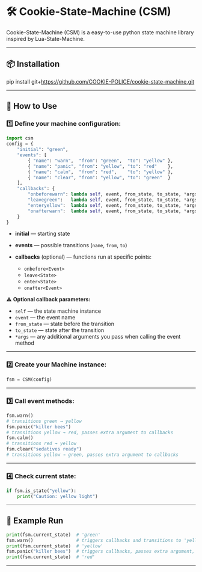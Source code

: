 # 🛠️ Cookie-State-Machine (CSM)

Cookie-State-Machine (CSM) is a easy-to-use python state machine library inspired by Lua-State-Machine.

---

## 📦 Installation

pip install git+https://github.com/COOKIE-POLICE/cookie-state-machine.git

---

## 📖 How to Use

### 1️⃣ Define your machine configuration:

```python
import csm
config = {
    "initial": "green",
    "events": [
        { "name": "warn",  "from": "green",  "to": "yellow" },
        { "name": "panic", "from": "yellow", "to": "red"    },
        { "name": "calm",  "from": "red",    "to": "yellow" },
        { "name": "clear", "from": "yellow", "to": "green"  }
    ],
    "callbacks": {
        "onbeforewarn": lambda self, event, from_state, to_state, *args: print("Before warn", args),
        "leavegreen":   lambda self, event, from_state, to_state, *args: print("Leaving green", args),
        "enteryellow":  lambda self, event, from_state, to_state, *args: print("Entering yellow", args),
        "onafterwarn":  lambda self, event, from_state, to_state, *args: print("After warn", args)
    }
}
```

* **initial** — starting state
* **events** — possible transitions (`name`, `from`, `to`)
* **callbacks** (optional) — functions run at specific points:

  * `onbefore<Event>`
  * `leave<State>`
  * `enter<State>`
  * `onafter<Event>`

⚠️ **Optional callback parameters:**

* `self` — the state machine instance
* `event` — the event name
* `from_state` — state before the transition
* `to_state` — state after the transition
* `*args` — any additional arguments you pass when calling the event method

---

### 2️⃣ Create your Machine instance:

```python
fsm = CSM(config)
```

---

### 3️⃣ Call event methods:

```python
fsm.warn()
# transitions green → yellow
fsm.panic("killer bees")
# transitions yellow → red, passes extra argument to callbacks
fsm.calm()
# transitions red → yellow
fsm.clear("sedatives ready")
# transitions yellow → green, passes extra argument to callbacks
```

---

### 4️⃣ Check current state:

```python
if fsm.is_state("yellow"):
    print("Caution: yellow light")
```

---

## 📌 Example Run

```python
print(fsm.current_state)  # 'green'
fsm.warn()                # triggers callbacks and transitions to 'yellow'
print(fsm.current_state)  # 'yellow'
fsm.panic("killer bees")  # triggers callbacks, passes extra argument, transitions to 'red'
print(fsm.current_state)  # 'red'
```

---